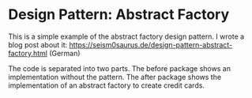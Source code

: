 # Design Pattern: Abstract Factory

This is a simple example of the abstract factory design pattern. I wrote a blog post about it:
https://seism0saurus.de/design-pattern-abstract-factory.html (German)

The code is separated into two parts. The before package shows an implementation without the pattern. The after package
shows the implementation of an abstract factory to create credit cards.
